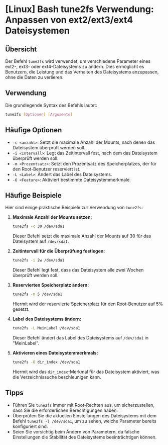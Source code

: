 # [Linux] Bash tune2fs Verwendung: Anpassen von ext2/ext3/ext4 Dateisystemen

## Übersicht
Der Befehl `tune2fs` wird verwendet, um verschiedene Parameter eines ext2-, ext3- oder ext4-Dateisystems zu ändern. Dies ermöglicht es Benutzern, die Leistung und das Verhalten des Dateisystems anzupassen, ohne die Daten zu verlieren.

## Verwendung
Die grundlegende Syntax des Befehls lautet:

```bash
tune2fs [Optionen] [Argumente]
```

## Häufige Optionen
- `-c <anzahl>`: Setzt die maximale Anzahl der Mounts, nach denen das Dateisystem überprüft werden soll.
- `-i <Intervall>`: Legt das Zeitintervall fest, nach dem das Dateisystem überprüft werden soll.
- `-m <Prozentsatz>`: Setzt den Prozentsatz des Speicherplatzes, der für den Root-Benutzer reserviert ist.
- `-L <Label>`: Ändert das Label des Dateisystems.
- `-O <Feature>`: Aktiviert bestimmte Dateisystemmerkmale.

## Häufige Beispiele
Hier sind einige praktische Beispiele zur Verwendung von `tune2fs`:

1. **Maximale Anzahl der Mounts setzen:**
   ```bash
   tune2fs -c 30 /dev/sda1
   ```
   Dieser Befehl setzt die maximale Anzahl der Mounts auf 30 für das Dateisystem auf `/dev/sda1`.

2. **Zeitintervall für die Überprüfung festlegen:**
   ```bash
   tune2fs -i 2w /dev/sda1
   ```
   Dieser Befehl legt fest, dass das Dateisystem alle zwei Wochen überprüft werden soll.

3. **Reservierten Speicherplatz ändern:**
   ```bash
   tune2fs -m 5 /dev/sda1
   ```
   Hiermit wird der reservierte Speicherplatz für den Root-Benutzer auf 5% gesetzt.

4. **Label des Dateisystems ändern:**
   ```bash
   tune2fs -L MeinLabel /dev/sda1
   ```
   Dieser Befehl ändert das Label des Dateisystems auf `/dev/sda1` in "MeinLabel".

5. **Aktivieren eines Dateisystemmerkmals:**
   ```bash
   tune2fs -O dir_index /dev/sda1
   ```
   Hiermit wird das `dir_index`-Merkmal für das Dateisystem aktiviert, was die Verzeichnissuche beschleunigen kann.

## Tipps
- Führen Sie `tune2fs` immer mit Root-Rechten aus, um sicherzustellen, dass Sie die erforderlichen Berechtigungen haben.
- Überprüfen Sie die aktuellen Einstellungen des Dateisystems mit dem Befehl `tune2fs -l /dev/sda1`, um zu sehen, welche Parameter bereits konfiguriert sind.
- Seien Sie vorsichtig beim Ändern von Parametern, da falsche Einstellungen die Stabilität des Dateisystems beeinträchtigen können.